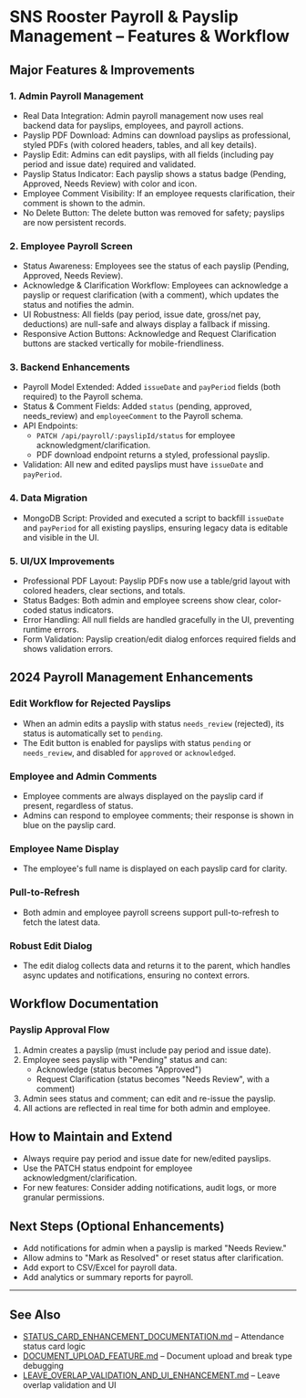 # SNS Rooster Payroll & Payslip Management – Features & Workflow

## Major Features & Improvements

### 1. Admin Payroll Management
- Real Data Integration: Admin payroll management now uses real backend data for payslips, employees, and payroll actions.
- Payslip PDF Download: Admins can download payslips as professional, styled PDFs (with colored headers, tables, and all key details).
- Payslip Edit: Admins can edit payslips, with all fields (including pay period and issue date) required and validated.
- Payslip Status Indicator: Each payslip shows a status badge (Pending, Approved, Needs Review) with color and icon.
- Employee Comment Visibility: If an employee requests clarification, their comment is shown to the admin.
- No Delete Button: The delete button was removed for safety; payslips are now persistent records.

### 2. Employee Payroll Screen
- Status Awareness: Employees see the status of each payslip (Pending, Approved, Needs Review).
- Acknowledge & Clarification Workflow: Employees can acknowledge a payslip or request clarification (with a comment), which updates the status and notifies the admin.
- UI Robustness: All fields (pay period, issue date, gross/net pay, deductions) are null-safe and always display a fallback if missing.
- Responsive Action Buttons: Acknowledge and Request Clarification buttons are stacked vertically for mobile-friendliness.

### 3. Backend Enhancements
- Payroll Model Extended: Added `issueDate` and `payPeriod` fields (both required) to the Payroll schema.
- Status & Comment Fields: Added `status` (pending, approved, needs_review) and `employeeComment` to the Payroll schema.
- API Endpoints:
  - `PATCH /api/payroll/:payslipId/status` for employee acknowledgment/clarification.
  - PDF download endpoint returns a styled, professional payslip.
- Validation: All new and edited payslips must have `issueDate` and `payPeriod`.

### 4. Data Migration
- MongoDB Script: Provided and executed a script to backfill `issueDate` and `payPeriod` for all existing payslips, ensuring legacy data is editable and visible in the UI.

### 5. UI/UX Improvements
- Professional PDF Layout: Payslip PDFs now use a table/grid layout with colored headers, clear sections, and totals.
- Status Badges: Both admin and employee screens show clear, color-coded status indicators.
- Error Handling: All null fields are handled gracefully in the UI, preventing runtime errors.
- Form Validation: Payslip creation/edit dialog enforces required fields and shows validation errors.

## 2024 Payroll Management Enhancements

### Edit Workflow for Rejected Payslips
- When an admin edits a payslip with status `needs_review` (rejected), its status is automatically set to `pending`.
- The Edit button is enabled for payslips with status `pending` or `needs_review`, and disabled for `approved` or `acknowledged`.

### Employee and Admin Comments
- Employee comments are always displayed on the payslip card if present, regardless of status.
- Admins can respond to employee comments; their response is shown in blue on the payslip card.

### Employee Name Display
- The employee's full name is displayed on each payslip card for clarity.

### Pull-to-Refresh
- Both admin and employee payroll screens support pull-to-refresh to fetch the latest data.

### Robust Edit Dialog
- The edit dialog collects data and returns it to the parent, which handles async updates and notifications, ensuring no context errors.

## Workflow Documentation

### Payslip Approval Flow
1. Admin creates a payslip (must include pay period and issue date).
2. Employee sees payslip with "Pending" status and can:
   - Acknowledge (status becomes "Approved")
   - Request Clarification (status becomes "Needs Review", with a comment)
3. Admin sees status and comment; can edit and re-issue the payslip.
4. All actions are reflected in real time for both admin and employee.

## How to Maintain and Extend
- Always require pay period and issue date for new/edited payslips.
- Use the PATCH status endpoint for employee acknowledgment/clarification.
- For new features: Consider adding notifications, audit logs, or more granular permissions.

## Next Steps (Optional Enhancements)
- Add notifications for admin when a payslip is marked "Needs Review."
- Allow admins to "Mark as Resolved" or reset status after clarification.
- Add export to CSV/Excel for payroll data.
- Add analytics or summary reports for payroll. 

---

## See Also

- [STATUS_CARD_ENHANCEMENT_DOCUMENTATION.md](STATUS_CARD_ENHANCEMENT_DOCUMENTATION.md) – Attendance status card logic
- [DOCUMENT_UPLOAD_FEATURE.md](DOCUMENT_UPLOAD_FEATURE.md) – Document upload and break type debugging
- [LEAVE_OVERLAP_VALIDATION_AND_UI_ENHANCEMENT.md](LEAVE_OVERLAP_VALIDATION_AND_UI_ENHANCEMENT.md) – Leave overlap validation and UI 